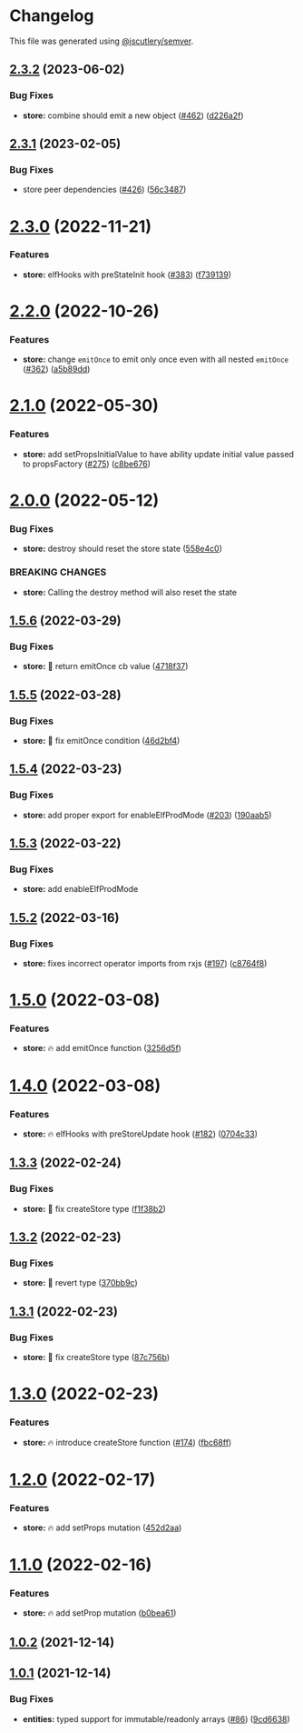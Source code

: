 # Changelog

This file was generated using [@jscutlery/semver](https://github.com/jscutlery/semver).

## [2.3.2](https://github-personal/ngneat/elf/compare/store-2.3.1...store-2.3.2) (2023-06-02)


### Bug Fixes

* **store:** combine should emit a new object ([#462](https://github-personal/ngneat/elf/issues/462)) ([d226a2f](https://github-personal/ngneat/elf/commit/d226a2f8d0823b9b1c130008b10bba34c7b9727c))



## [2.3.1](https://github-personal/ngneat/elf/compare/store-2.3.0...store-2.3.1) (2023-02-05)


### Bug Fixes

* store peer dependencies ([#426](https://github-personal/ngneat/elf/issues/426)) ([56c3487](https://github-personal/ngneat/elf/commit/56c3487fdee997bb63089ba37b10ddd37576891c))



# [2.3.0](https://github-personal/ngneat/elf/compare/store-2.2.0...store-2.3.0) (2022-11-21)


### Features

* **store:**  elfHooks with preStateInit  hook ([#383](https://github-personal/ngneat/elf/issues/383)) ([f739139](https://github-personal/ngneat/elf/commit/f73913942396a68163597d90436181f5d04b0307))



# [2.2.0](https://github.com/ngneat/elf/compare/store-2.1.0...store-2.2.0) (2022-10-26)


### Features

* **store:** change `emitOnce` to emit only once even with all nested `emitOnce` ([#362](https://github.com/ngneat/elf/issues/362)) ([a5b89dd](https://github.com/ngneat/elf/commit/a5b89ddbac3b4766d7dd5d3ab91a974bfd52b5a8))



# [2.1.0](https://github.com/ngneat/elf/compare/store-2.0.0...store-2.1.0) (2022-05-30)


### Features

* **store:** add  setPropsInitialValue to have ability update initial value passed to propsFactory ([#275](https://github.com/ngneat/elf/issues/275)) ([c8be676](https://github.com/ngneat/elf/commit/c8be676dbf8418bb075630ef049f5c16c86bb1f5))



# [2.0.0](https://github.com/ngneat/elf/compare/store-1.5.6...store-2.0.0) (2022-05-12)


### Bug Fixes

* **store:** destroy should reset the store state ([558e4c0](https://github.com/ngneat/elf/commit/558e4c0e24b63ddfbe35162725d6c7bcc24d45a0))


### BREAKING CHANGES

* **store:** Calling the destroy method will also reset the state



## [1.5.6](https://github.com/ngneat/elf/compare/store-1.5.5...store-1.5.6) (2022-03-29)


### Bug Fixes

* **store:** 🐞 return emitOnce cb value ([4718f37](https://github.com/ngneat/elf/commit/4718f3766b0c89851b506301a9c6c1c4be52ddb9))



## [1.5.5](https://github.com/ngneat/elf/compare/store-1.5.4...store-1.5.5) (2022-03-28)


### Bug Fixes

* **store:** 🐞 fix emitOnce condition ([46d2bf4](https://github.com/ngneat/elf/commit/46d2bf4a7f284ae117783330ab44857a918fad1e))



## [1.5.4](https://github.com/ngneat/elf/compare/store-1.5.3...store-1.5.4) (2022-03-23)


### Bug Fixes

* **store:** add proper export for enableElfProdMode ([#203](https://github.com/ngneat/elf/issues/203)) ([190aab5](https://github.com/ngneat/elf/commit/190aab5df8cdabe4f39e6d7481fa596e35715a62))

## [1.5.3](https://github.com/ngneat/elf/compare/store-1.5.2...store-1.5.3) (2022-03-22)


### Bug Fixes

* **store:** add enableElfProdMode



## [1.5.2](https://github.com/ngneat/elf/compare/store-1.5.0...store-1.5.2) (2022-03-16)


### Bug Fixes

* **store:** fixes incorrect operator imports from rxjs ([#197](https://github.com/ngneat/elf/issues/197)) ([c8764f8](https://github.com/ngneat/elf/commit/c8764f8ae04bbe5aa89520f329461232d90f7d88))



# [1.5.0](https://github.com/ngneat/elf/compare/store-1.4.0...store-1.5.0) (2022-03-08)


### Features

* **store:** 🔥 add emitOnce function ([3256d5f](https://github.com/ngneat/elf/commit/3256d5fbd1603ded8365c01c518862b3b6d6f3bf))


# [1.4.0](https://github.com/ngneat/elf/compare/store-1.3.3...store-1.4.0) (2022-03-08)


### Features

* **store:** 🔥 elfHooks with preStoreUpdate hook ([#182](https://github.com/ngneat/elf/issues/182)) ([0704c33](https://github.com/ngneat/elf/commit/0704c3399c58008fa33702276943832a54d5dd49))



## [1.3.3](https://github.com/ngneat/elf/compare/store-1.3.2...store-1.3.3) (2022-02-24)


### Bug Fixes

* **store:** 🐞 fix createStore type ([f1f38b2](https://github.com/ngneat/elf/commit/f1f38b26157ca237c1cb60f67ce055bab627fef7))



## [1.3.2](https://github.com/ngneat/elf/compare/store-1.3.1...store-1.3.2) (2022-02-23)


### Bug Fixes

* **store:** 🐞 revert type ([370bb9c](https://github.com/ngneat/elf/commit/370bb9cfb33b98dd88058469297e070ddaf2f83d))



## [1.3.1](https://github.com/ngneat/elf/compare/store-1.3.0...store-1.3.1) (2022-02-23)


### Bug Fixes

* **store:** 🐞 fix createStore type ([87c756b](https://github.com/ngneat/elf/commit/87c756b79c47cc0d225f3bc4633ae50a3363ef9e))



# [1.3.0](https://github.com/ngneat/elf/compare/store-1.2.0...store-1.3.0) (2022-02-23)


### Features

* **store:** 🔥 introduce createStore function ([#174](https://github.com/ngneat/elf/issues/174)) ([fbc68ff](https://github.com/ngneat/elf/commit/fbc68ff1dd91190486a74dea9637ce34a47fb9ea))



# [1.2.0](https://github.com/ngneat/elf/compare/store-1.1.0...store-1.2.0) (2022-02-17)


### Features

* **store:** 🔥 add setProps mutation ([452d2aa](https://github.com/ngneat/elf/commit/452d2aa56df7097aff4b387eee97702b0b1c4f24))



# [1.1.0](https://github.com/ngneat/elf/compare/store-1.0.2...store-1.1.0) (2022-02-16)


### Features

* **store:** 🔥 add setProp mutation ([b0bea61](https://github.com/ngneat/elf/commit/b0bea61e67e476559a58ce35018460f8bfac68fb))



## [1.0.2](https://github.com/ngneat/elf/compare/store-1.0.1...store-1.0.2) (2021-12-14)



## [1.0.1](https://github.com/ngneat/elf/compare/store-1.0.0...store-1.0.1) (2021-12-14)


### Bug Fixes

* **entities:** typed support for immutable/readonly arrays ([#86](https://github.com/ngneat/elf/issues/86)) ([9cd6638](https://github.com/ngneat/elf/commit/9cd66381b7b9562eda10c52cd63bc19017ec8bbb))
